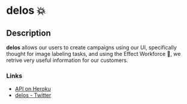 # delos 💥
## Description
**delos** allows our users to create campaigns using our UI, specifically thought for image labeling tasks, and using the Effect Workforce 🦾,  we retrive very useful information for our customers.
### Links
+ [API on Heroku](https://delos-on.herokuapp.com/)
+ [delos - Twitter](https://twitter.com/delos_on)
